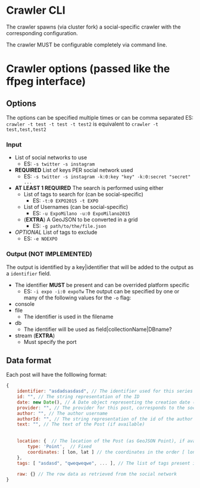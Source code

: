 # Crawler CLI

The crawler spawns (via cluster fork) a social-specific crawler with
the corresponding configuration.

The crawler MUST be configurable completely via command line.

# Crawler options (passed like the ffpeg interface)
## Options
The options can be specified multiple times or can be comma separated
ES:
`crawler -t test -t test -t test2` is equivalent to `crawler -t test,test,test2`

### Input
- List of social networks to use
    + ES: `-s twitter -s instagram`
- **REQUIRED** List of keys PER social network used
    + ES: `-s twitter -s instagram -k:0:key "key" -k:0:secret "secret" ...`
- **AT LEAST 1 REQUIRED** The search is performed using either
    + List of tags to search for (can be social-specific)
        * ES: `-t:0 EXPO2015 -t EXPO`
    + List of Usernames (can be social-specific)
        * ES: `-u ExpoMilano -u:0 ExpoMilano2015`
    + (**EXTRA**) A GeoJSON to be converted in a grid
        * ES: `-g path/to/the/file.json`
- *OPTIONAL* List of tags to exclude
    + ES: `-e NOEXPO`

### Output (NOT IMPLEMENTED)
The output is identified by a key|identifier that will be added to the output as a `identifier` field.
- The identifier **MUST** be present and can be overrided platform specific
    + ES: `-i expo -i:0 expoTw`
The output can be specified by one or many of the following values
for the `-o` flag:
- console
- file
    + The identifier is used in the filename
- db
    + The identifier will be used as field|collectionName|DBname?
- stream (**EXTRA**)
    + Must specify the port


## Data format
Each post will have the folllowing format:
```js
{
    identifier: "asdadsasdasd", // The identifier used for this series of Data
    id: "", // The string representation of the ID
    date: new Date(), // A Date object representing the creation date (UTC format).
    provider: "", // The provider for this post, corresponds to the social network used.
    author: "", // The author username
    authorId: "", // The string representation of the id of the author
    text: "", // The text of the Post (if available)
    
    
    location: {  // The location of the Post (as GeoJSON Point), if available
        type: 'Point',  // Fixed
        coordinates: [ lon, lat ] // the coordinates in the order [ longitude, atitude ]
    },
    tags: [ "asdasd", "qweqweqwe", ... ], // The list of tags present in this post
    
    raw: {} // The row data as retrieved from the social network
}
```

